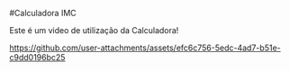 #Calculadora IMC

Este é um video de utilização da Calculadora!


https://github.com/user-attachments/assets/efc6c756-5edc-4ad7-b51e-c9dd0196bc25

